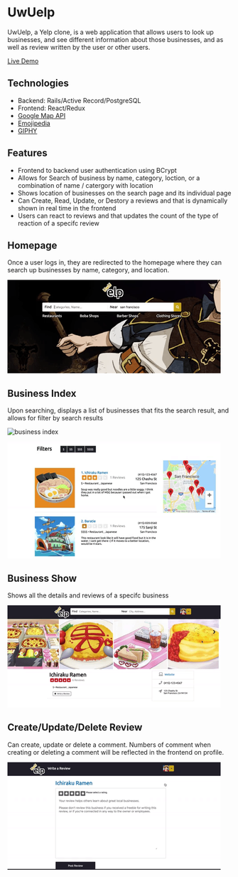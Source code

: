 # UwUelp

UwUelp, a Yelp clone, is a web application that allows users to look up businesses, and see different information about those businesses, and as well as review written by the user or other users.

[Live Demo](https://uwuelp.herokuapp.com "UwUelp Homepage")

## Technologies

* Backend: Rails/Active Record/PostgreSQL
* Frontend: React/Redux
* [Google Map API](https://developers.google.com/maps/documentation/ "Google Map Api")
* [Emojipedia](https://emojipedia.org/ "Emojipedia")
* [GIPHY](https://giphy.com/ "GIPHY")

## Features

* Frontend to backend user authentication using BCrypt
* Allows for Search of business by name, category, loction, or a combination of name / catergory with location
* Shows location of businesses on the search page and its individual page
* Can Create, Read, Update, or Destory a reviews and that is dynamically shown in real time in the frontend
* Users can react to reviews and that updates the count of the type of reaction of a specifc review

## Homepage

  Once a user logs in, they are redirected to the homepage where they can search up businesses by name, category, and location.

![homepage](/app/assets/images/homepage.gif)
  

  ## Business Index

  Upon searching, displays a list of businesses that fits the search result, and allows for filter by search results

  ![business index](https://i.imgur.com/bs3GR41.png)
  
  ![filter show](/app/assets/images/filterprice.gif)

  

  ## Business Show
  Shows all the details and reviews of a specifc business

  ![business show](/app/assets/images/businessshow.gif)
  
  
  ## Create/Update/Delete Review
  Can create, update or delete a comment. Numbers of comment when creating or deleting a comment will be reflected in the frontend on profile.

  ![review demo](/app/assets/images/reviewdemo.gif)


